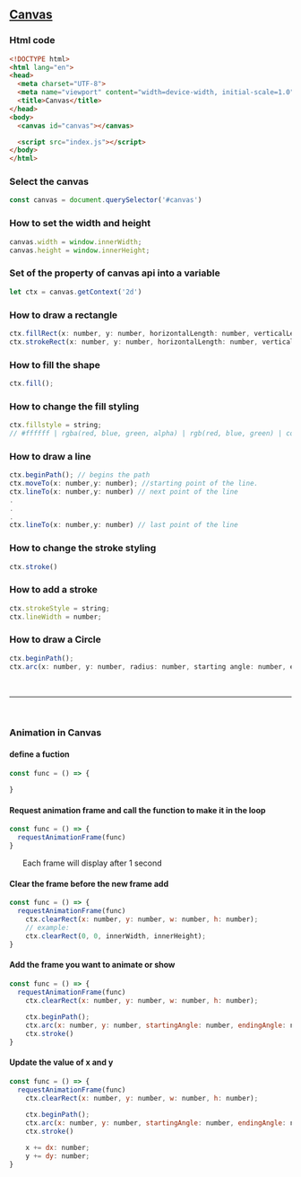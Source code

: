 ## [Canvas](https://developer.mozilla.org/docs/Web/HTML/Element/canvas)


### Html code
```html
<!DOCTYPE html>
<html lang="en">
<head>
  <meta charset="UTF-8">
  <meta name="viewport" content="width=device-width, initial-scale=1.0">
  <title>Canvas</title>
</head>
<body>
  <canvas id="canvas"></canvas>

  <script src="index.js"></script>
</body>
</html>
```

### Select the canvas
```javascript
const canvas = document.querySelector('#canvas')
```

### How to set the width and height
```javascript
canvas.width = window.innerWidth;
canvas.height = window.innerHeight;
```

### Set of the property of canvas api into a variable

```javascript
let ctx = canvas.getContext('2d')
```

### How to draw a rectangle
```javascript
ctx.fillRect(x: number, y: number, horizontalLength: number, verticalLength: number); // filled rectangle
ctx.strokeRect(x: number, y: number, horizontalLength: number, verticalLength: number); // rectangle with only stroke

```


### How to fill the shape
```javascript
ctx.fill();
```

### How to change the fill styling
```javascript
ctx.fillstyle = string;
// #ffffff | rgba(red, blue, green, alpha) | rgb(red, blue, green) | color value
```

### How to draw a line
```javascript
ctx.beginPath(); // begins the path
ctx.moveTo(x: number,y: number); //starting point of the line.
ctx.lineTo(x: number,y: number) // next point of the line
.
.
.
ctx.lineTo(x: number,y: number) // last point of the line    
```


### How to change the stroke styling
```javascript
ctx.stroke()
```

### How to add a stroke
```javascript
ctx.strokeStyle = string;
ctx.lineWidth = number;
```


### How to draw a Circle
```javascript
ctx.beginPath();
ctx.arc(x: number, y: number, radius: number, starting angle: number, ending angle: number, counterclockwise: boolean) // angles are in radian value
```
<br />
<hr />
<br />

### Animation in Canvas

#### define a fuction

```javascript
const func = () => {
  
}
```

#### Request animation frame and call the function to make it in the loop
```javascript
const func = () => {
  requestAnimationFrame(func)
}
```
  <ul> Each frame will display after 1 second </ul>

#### Clear the frame before the new frame add

```javascript
const func = () => {
  requestAnimationFrame(func)
    ctx.clearRect(x: number, y: number, w: number, h: number);
    // example:
    ctx.clearRect(0, 0, innerWidth, innerHeight);
}
```
#### Add the frame you want to animate or show

```javascript
const func = () => {
  requestAnimationFrame(func)
    ctx.clearRect(x: number, y: number, w: number, h: number);
    
    ctx.beginPath();
    ctx.arc(x: number, y: number, startingAngle: number, endingAngle: number, counterClockWise: boolean)
    ctx.stroke()
}
```

#### Update the value of x and y

```javascript
const func = () => {
  requestAnimationFrame(func)
    ctx.clearRect(x: number, y: number, w: number, h: number);
    
    ctx.beginPath();
    ctx.arc(x: number, y: number, startingAngle: number, endingAngle: number, counterClockWise: boolean)
    ctx.stroke()

    x += dx: number;
    y += dy: number;
}
```
